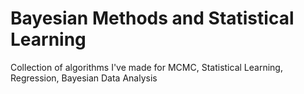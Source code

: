# Bayesian Methods and Statistical Learning
Collection of algorithms I've made for MCMC, Statistical Learning, Regression, Bayesian Data Analysis

